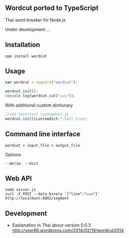 ## Wordcut ported to TypeScript

Thai word breaker for Node.js

Under development ...

## Installation

```
npm install wordcut
```

## Usage

```javascript
var wordcut = require("wordcut");

wordcut.init();
console.log(wordcut.cut("กากา"));
```

With additional custom dictionary

```javascript
//see test/test_customdict.js
wordcut.init([customdict/*.txt],true);
```

## Command line interface

```
wordcut < input_file > output_file
```

Options 

```
--delim  --dict
```

## Web API

```
node server.js
curl -X POST --data-binary '{"line":"กากา"}' http://localhost:8882/segment
```

## Development

- Explanation in Thai about version 0.0.3 http://veer66.wordpress.com/2014/02/19/wordcut2014